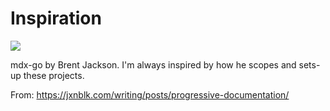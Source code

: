 # Inspiration

![](https://db-feed.s3.amazonaws.com/legacy/Screen_Shot_2018_09_04_at_4_14_15_PM-1536092162651.png)

mdx-go by Brent Jackson. I'm always inspired by how he scopes and sets-up these projects.

From: https://jxnblk.com/writing/posts/progressive-documentation/